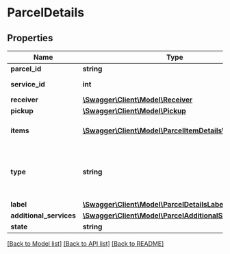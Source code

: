 # ParcelDetails

## Properties
Name | Type | Description | Notes
------------ | ------------- | ------------- | -------------
**parcel_id** | **string** | Id of parcel. | [optional] 
**service_id** | **int** | Delivery service id. | [optional] 
**receiver** | [**\Swagger\Client\Model\Receiver**](Receiver.md) |  | [optional] 
**pickup** | [**\Swagger\Client\Model\Pickup**](Pickup.md) |  | [optional] 
**items** | [**\Swagger\Client\Model\ParcelItemDetailsWithWaybill[]**](ParcelItemDetailsWithWaybill.md) | Parcel items details. | [optional] 
**type** | **string** | Value will be returned if all items will have the same type. | [optional] 
**label** | [**\Swagger\Client\Model\ParcelDetailsLabel**](ParcelDetailsLabel.md) |  | [optional] 
**additional_services** | [**\Swagger\Client\Model\ParcelAdditionalServices**](ParcelAdditionalServices.md) |  | [optional] 
**state** | **string** |  | [optional] 

[[Back to Model list]](../../README.md#documentation-for-models) [[Back to API list]](../../README.md#documentation-for-api-endpoints) [[Back to README]](../../README.md)

